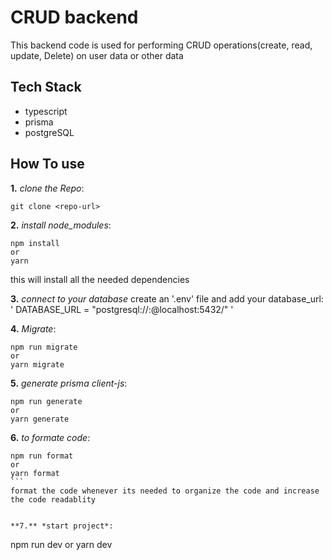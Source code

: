 # CRUD backend

This backend code is used for performing CRUD operations(create, read, update, Delete) on user data or other data

## Tech Stack

- typescript
- prisma
- postgreSQL

## How To use

**1.** _clone the Repo_:

```
git clone <repo-url>
```

**2.** _install node_modules_:

```
npm install
or
yarn
```

this will install all the needed dependencies

**3.** _connect to your database_
create an '.env' file and add your database_url:
' DATABASE_URL = "postgresql://<username>:<password>@localhost:5432/<database-name>" '

**4.** _Migrate_:

```
npm run migrate
or
yarn migrate
```

**5.** _generate prisma client-js_:

```
npm run generate
or
yarn generate
```

**6.** _to formate code_:

````
npm run format
or
yarn format
```
format the code whenever its needed to organize the code and increase the code readablity


**7.** *start project*:
````

npm run dev
or
yarn dev

```
